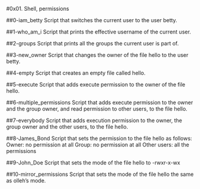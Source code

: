 #0x01. Shell, permissions

##0-iam_betty
Script that switches the current user to the user betty.

##1-who_am_i
Script that prints the effective username of the current user.

##2-groups
Script that prints all the groups the current user is part of.

##3-new_owner
Script that changes the owner of the file hello to the user betty.

##4-empty
Script that creates an empty file called hello.

##5-execute
Script that adds execute permission to the owner of the file hello.

##6-multiple_permissions
Script that adds execute permission to the owner and the group owner, and read permission to other users, to the file hello.

##7-everybody
Script that adds execution permission to the owner, the group owner and the other users, to the file hello.

##8-James_Bond
Script that sets the permission to the file hello as follows:
    Owner: no permission at all
    Group: no permission at all
    Other users: all the permissions

##9-John_Doe
Script that sets the mode of the file hello to -rwxr-x-wx

##10-mirror_permissions
Script that sets the mode of the file hello the same as olleh’s mode.
